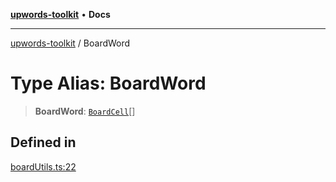 [**upwords-toolkit**](../README.md) • **Docs**

***

[upwords-toolkit](../globals.md) / BoardWord

# Type Alias: BoardWord

> **BoardWord**: [`BoardCell`](BoardCell.md)[]

## Defined in

[boardUtils.ts:22](https://github.com/PossibilityZero/upwords-toolkit/blob/9fee09184064801be12a1db27ac8db805f22d623/src/boardUtils.ts#L22)
